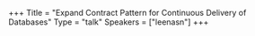 +++
Title = "Expand Contract Pattern for Continuous Delivery of Databases"
Type = "talk"
Speakers = ["leenasn"]
+++
